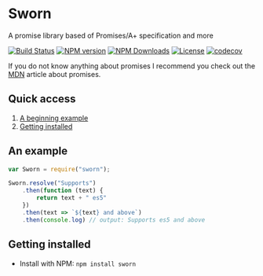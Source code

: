 # Sworn
A promise library based of Promises/A+ specification and more

[![Build Status][img-travis]][url-travis]
[![NPM version][img-npm]][url-npm]
[![NPM Downloads][img-downloads]][url-downloads]
[![License][img-license]][url-license]
[![codecov][img-cc]][url-cc]


If you do not know anything about promises I recommend you check out the [MDN][url-mdn-promises] article about promises.


## Quick access

1. [A beginning example](#an-example)
2. [Getting installed](#getting-installed)

## An example

```js
var Sworn = require("sworn");

Sworn.resolve("Supports")
    .then(function (text) {
        return text + " es5"
    })
    .then(text => `${text} and above`)
    .then(console.log) // output: Supports es5 and above
```
## Getting installed
- Install with NPM: `npm install sworn`

[url-wiki]: https://github.com/ocpu/Sworn/wiki "Sworn wiki"
[url-mdn-promises]: https://developer.mozilla.org/en/docs/Web/JavaScript/Reference/Global_Objects/Promise
[url-PA+]: https://promisesaplus.com/
[url-travis]: https://travis-ci.org/ocpu/Sworn
[url-npm]: https://npmjs.org/package/sworn
[url-license]: LICENSE.md
[url-downloads]: https://npmjs.org/package/sworn
[url-cc]: https://codecov.io/gh/ocpu/Sworn

[img-PA+]: https://promisesaplus.com/assets/logo-small.png "Promises/A+ 1.0 compliant"
[img-travis]: https://img.shields.io/travis/ocpu/Sworn.svg?style=flat-square
[img-npm]: https://img.shields.io/npm/v/sworn.svg?style=flat-square
[img-license]: https://img.shields.io/npm/l/sworn.svg?style=flat-square
[img-downloads]: https://img.shields.io/npm/dm/sworn.svg?style=flat-square
[img-meme]: https://i.imgflip.com/1f2lkm.jpg "Wow so original"
[img-cc]: https://img.shields.io/codecov/c/github/ocpu/Sworn/master.svg?style=flat-square
